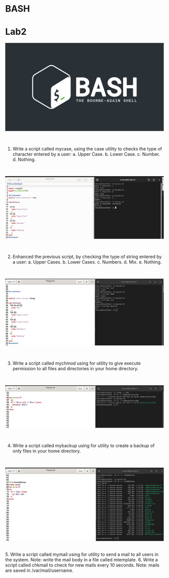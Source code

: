 # BASH 
# Lab2
![1](https://github.com/NooranTarek/Bash/blob/main/lab1/full_colored_light.jpg?raw=true)

<html></br></html>


1. Write a script called mycase, using the case utility to checks the type of character
entered by a user:
a. Upper Case.
b. Lower Case.
c. Number.
d. Nothing.
<html></br></html>

![1](https://github.com/NooranTarek/Bash/blob/main/lab3/bash_q1lab3.png?raw=true)

<html></br></html>

2. Enhanced the previous script, by checking the type of string entered by a user:
a. Upper Cases.
b. Lower Cases.
c. Numbers.
d. Mix.
e. Nothing.
<html></br></html>

![1](https://github.com/NooranTarek/Bash/blob/main/lab3/bash_q2lab3.png?raw=true)

<html></br></html>

3. Write a script called mychmod using for utility to give execute permission to all files and
directories in your home directory.
<html></br></html>

![1](https://github.com/NooranTarek/Bash/blob/main/lab3/bash_q3lab3.png?raw=true)


<html></br></html>

4. Write a script called mybackup using for utility to create a backup of only files in your
home directory.
<html></br></html>

![1](https://github.com/NooranTarek/Bash/blob/main/lab3/bash_q4lab3.png?raw=true)


<html></br></html>
5. Write a script called mymail using for utility to send a mail to all users in the system.
Note: write the mail body in a file called mtemplate.
6. Write a script called chkmail to check for new mails every 10 seconds. Note: mails are
saved in /var/mail/username.

